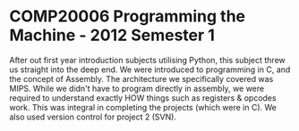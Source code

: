 COMP20006 Programming the Machine - 2012 Semester 1
=======
After out first year introduction subjects utilising Python, this subject threw us straight into the deep end.
We were introduced to programming in C, and the concept of Assembly.
The architecture we specifically covered was MIPS. While we didn't have to program directly in assembly, we were required to understand exactly HOW things such as registers & opcodes work. 
This was integral in completing the projects (which were in C). We also used version control for project 2 (SVN).